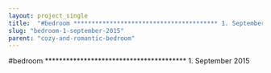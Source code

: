 ```yaml
---
layout: project_single
title:  "#bedroom **************************************** 1. September 2015"
slug: "bedroom-1-september-2015"
parent: "cozy-and-romantic-bedroom"
---
```

#bedroom **************************************** 1. September 2015